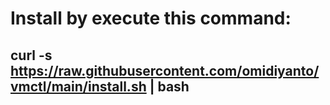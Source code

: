 # Install by execute this command:
## curl -s https://raw.githubusercontent.com/omidiyanto/vmctl/main/install.sh | bash
